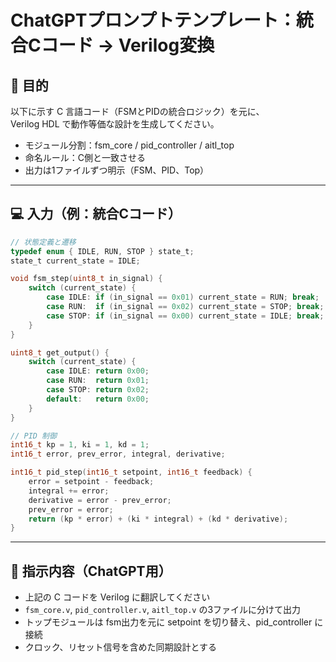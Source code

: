 # ChatGPTプロンプトテンプレート：統合Cコード → Verilog変換

## 🎯 目的

以下に示す C 言語コード（FSMとPIDの統合ロジック）を元に、  
Verilog HDL で動作等価な設計を生成してください。

- モジュール分割：fsm_core / pid_controller / aitl_top
- 命名ルール：C側と一致させる
- 出力は1ファイルずつ明示（FSM、PID、Top）

---

## 💻 入力（例：統合Cコード）

```c
// 状態定義と遷移
typedef enum { IDLE, RUN, STOP } state_t;
state_t current_state = IDLE;

void fsm_step(uint8_t in_signal) {
    switch (current_state) {
        case IDLE: if (in_signal == 0x01) current_state = RUN; break;
        case RUN:  if (in_signal == 0x02) current_state = STOP; break;
        case STOP: if (in_signal == 0x00) current_state = IDLE; break;
    }
}

uint8_t get_output() {
    switch (current_state) {
        case IDLE: return 0x00;
        case RUN:  return 0x01;
        case STOP: return 0x02;
        default:   return 0x00;
    }
}

// PID 制御
int16_t kp = 1, ki = 1, kd = 1;
int16_t error, prev_error, integral, derivative;

int16_t pid_step(int16_t setpoint, int16_t feedback) {
    error = setpoint - feedback;
    integral += error;
    derivative = error - prev_error;
    prev_error = error;
    return (kp * error) + (ki * integral) + (kd * derivative);
}
```

---

## 🔧 指示内容（ChatGPT用）

- 上記の C コードを Verilog に翻訳してください
- `fsm_core.v`, `pid_controller.v`, `aitl_top.v` の3ファイルに分けて出力
- トップモジュールは fsm出力を元に setpoint を切り替え、pid_controller に接続
- クロック、リセット信号を含めた同期設計とする
